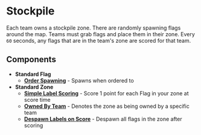 # Stockpile

Each team owns a stockpile zone. There are randomly spawning flags around the
map. Teams must grab flags and place them in their zone. Every `60` seconds,
any flags that are in the team's zone are scored for that team.

## Components

 - **Standard Flag**
     - [**Order Spawning**](../traits/order-spawning.hs.md) - Spawns when
       ordered to
 - **Standard Zone**
     - [**Simple Label Scoring**](../traits/score-once.hs.md) - Score 1 point
       for each Flag in your zone at score time
     - [**Owned By Team**](../traits/owned-by-team.hs.md) - Denotes the zone as
       being owned by a specific team
     - [**Despawn Labels on Score**](../traits/owned-by-team.hs.md) - Despawn
       all flags in the zone after scoring
